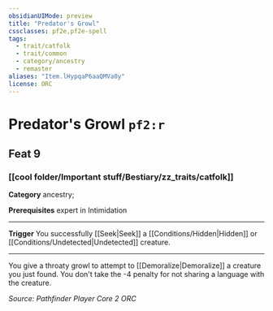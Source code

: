 ```yaml
---
obsidianUIMode: preview
title: "Predator's Growl"
cssclasses: pf2e,pf2e-spell
tags:
  - trait/catfolk
  - trait/common
  - category/ancestry
  - remaster
aliases: "Item.lHypqaP6aaQMVa0y"
license: ORC
---
```

# Predator's Growl `pf2:r`
## Feat 9
### [[cool folder/Important stuff/Bestiary/zz_traits/catfolk]]

**Category** ancestry; 



**Prerequisites** expert in Intimidation
* * *
**Trigger** You successfully [[Seek|Seek]] a [[Conditions/Hidden|Hidden]] or [[Conditions/Undetected|Undetected]] creature.

* * *

You give a throaty growl to attempt to [[Demoralize|Demoralize]] a creature you just found. You don't take the -4 penalty for not sharing a language with the creature.

*Source: Pathfinder Player Core 2*
*ORC*